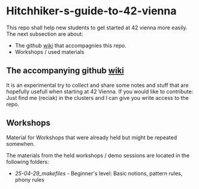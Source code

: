 # Hitchhiker-s-guide-to-42-vienna

This repo shall help new students to get started at 42 vienna more easily.
The next subsection are about:

* The github [wiki][corresp-wiki] that accompagnies this repo.
* Workshops / used materials


## The accompanying github [wiki][corresp-wiki]

  It is an experimental try to collect and share some notes and stuff
  that are hopefully usefull when starting at 42 Vienna.
  If you would like to contribute: Just find me (reciak) in the clusters
  and I can give you write access to the repo.

[corresp-wiki]: https://github.com/rciak/Hitchhiker-s-guide-to-42-vienna/wiki

## Workshops

Material for Workshops that were already held but might be repeated somewhen.

The materials from the held workshops / demo sessions
are located in the following folders:

* *25-04-29_makefiles* - Beginner's level:
  Basic notions, pattern rules, phony rules
  